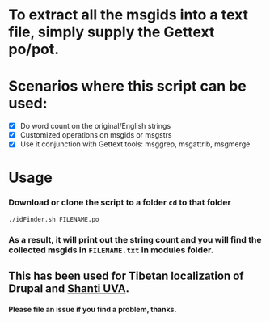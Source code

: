 # To extract all the msgids into a text file, simply supply the Gettext po/pot.
#
# Scenarios where this script can be used:

* [x] Do word count on the original/English strings
* [x] Customized operations on msgids or msgstrs
* [x] Use it conjunction with Gettext tools: msggrep, msgattrib, msgmerge
# Usage
### Download or clone the script to a folder `cd` to that folder
`
./idFinder.sh FILENAME.po    
`
### As a result, it will print out the string count and you will find the collected msgids in `FILENAME.txt` in modules folder. 
## This has been used for Tibetan localization of Drupal and [Shanti UVA](https://mandala-dev.shanti.virginia.edu). 
#### Please file an issue if you find a problem, thanks.

